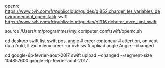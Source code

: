 openrc https://www.ovh.com/fr/publiccloud/guides/g1852.charger_les_variables_denvironnement_openstack
swift https://www.ovh.com/fr/publiccloud/guides/g1916.debuter_avec_lapi_swift

source /Users/tim/programmes/my_computer_conf/swift/openrc.sh

cd desktop
swift list
swift post angie # creer conteneur # attention, on veut du a froid, il vau mieux creer sur ovh
swift upload angie Angie --changed

cd google-6p-fevrier-aout-2017
swift upload --changed --segment-size 104857600 google-6p-fevrier-aout-2017 .
